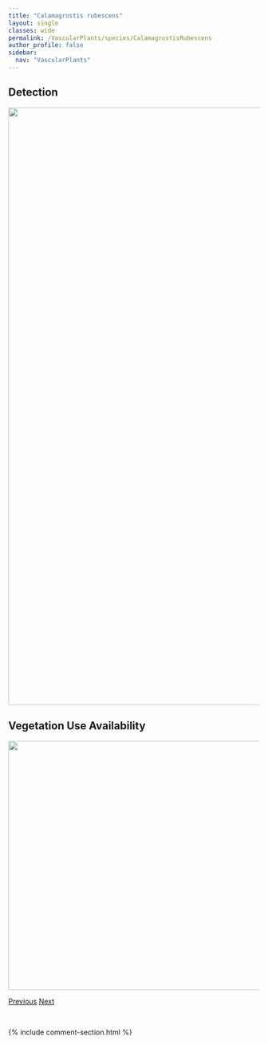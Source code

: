 ```yaml
---
title: "Calamagrostis rubescens"
layout: single
classes: wide
permalink: /VascularPlants/species/CalamagrostisRubescens
author_profile: false
sidebar:
  nav: "VascularPlants"
---
```


<h2>Detection</h2>

<a href="https://drive.google.com/uc?export=view&id=11WWVLw6eXeRn8ABXlkxhQGy3hj5WEPGp">
<img src="https://drive.google.com/uc?export=view&id=11WWVLw6eXeRn8ABXlkxhQGy3hj5WEPGp" height = "1200" width = "800">
</a>


<h2>Vegetation Use Availability</h2>

<a href="https://drive.google.com/uc?export=view&id=1UgyO0HvRKh8wjj24eQXCUEmVQB_RAKkW">
<img src="https://drive.google.com/uc?export=view&id=1UgyO0HvRKh8wjj24eQXCUEmVQB_RAKkW" height = "500" width = "1000">
</a>


<a href="/DevelopmentWebsite/VascularPlants/species/CalamagrostisMontanensis" class="pagination--pager" title="Calamagrostis montanensis">Previous</a> <a href="/DevelopmentWebsite/VascularPlants/species/CalamagrostisStricta" class="pagination--pager" title="Calamagrostis stricta">Next</a>

<p>&nbsp;</p>

{% include comment-section.html %}
